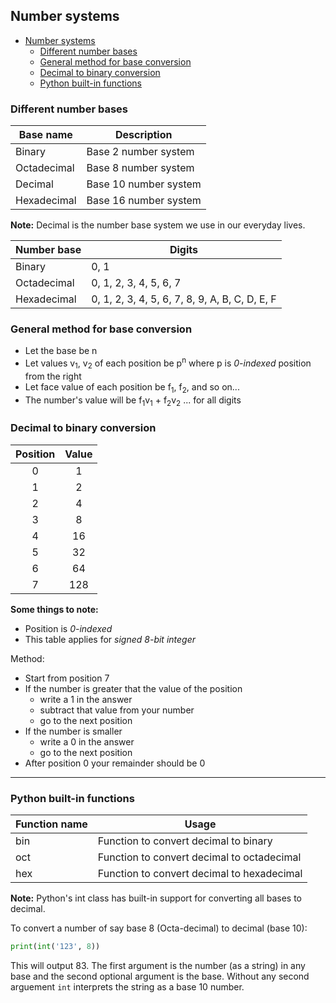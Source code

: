 ## Number systems

- [Number systems](#number-systems)
  - [Different number bases](#different-number-bases)
  - [General method for base conversion](#general-method-for-base-conversion)
  - [Decimal to binary conversion](#decimal-to-binary-conversion)
  - [Python built-in functions](#python-built-in-functions)

### Different number bases

| Base name   | Description           |
| ----------- | --------------------- |
| Binary      | Base 2 number system  |
| Octadecimal | Base 8 number system  |
| Decimal     | Base 10 number system |
| Hexadecimal | Base 16 number system |

**Note:** Decimal is the number base system we use in our everyday lives.

| Number base | Digits                                         |
| ----------- | ---------------------------------------------- |
| Binary      | 0, 1                                           |
| Octadecimal | 0, 1, 2, 3, 4, 5, 6, 7                         |
| Hexadecimal | 0, 1, 2, 3, 4, 5, 6, 7, 8, 9, A, B, C, D, E, F |

### General method for base conversion

-   Let the base be n
-   Let values v<sub>1</sub>, v<sub>2</sub> of each position be p<sup>n</sup> where p is _0-indexed_ position from the right
-   Let face value of each position be f<sub>1</sub>, f<sub>2</sub>, and so on...
-   The number's value will be
    f<sub>1</sub>v<sub>1</sub> + f<sub>2</sub>v<sub>2</sub> ... for all digits

### Decimal to binary conversion

| Position | Value |
| :------: | :---: |
|    0     |   1   |
|    1     |   2   |
|    2     |   4   |
|    3     |   8   |
|    4     |  16   |
|    5     |  32   |
|    6     |  64   |
|    7     |  128  |

**Some things to note:**

-   Position is _0-indexed_
-   This table applies for _signed 8-bit integer_

Method:
-   Start from position 7
-   If the number is greater that the value of the position
    -   write a 1 in the answer
    -   subtract that value from your number
    -   go to the next position
-   If the number is smaller
    -   write a 0 in the answer
    -   go to the next position
-   After position 0 your remainder should be 0


---

### Python built-in functions

| Function name | Usage                                      |
| ------------- | ------------------------------------------ |
| bin           | Function to convert decimal to binary      |
| oct           | Function to convert decimal to octadecimal |
| hex           | Function to convert decimal to hexadecimal |

**Note:** Python's int class has built-in support for converting all bases to decimal.

To convert a number of say base 8 (Octa-decimal) to decimal (base 10):

```python
print(int('123', 8))
```

This will output 83.
The first argument is the number (as a string) in any base and the second optional argument is the base.
Without any second arguement `int` interprets the string as a base 10 number.
